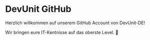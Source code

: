 # DevUnit GitHub
Herzlich willkommen auf unserem GitHub Account von DevUnit-DE! 

Wir bringen eure IT-Kentnisse auf das oberste Level. 🎏

